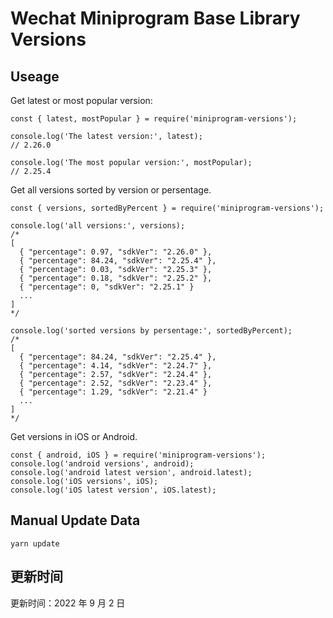 
# Wechat Miniprogram Base Library Versions

## Useage

Get latest or most popular version:

```;
const { latest, mostPopular } = require('miniprogram-versions');

console.log('The latest version:', latest);
// 2.26.0

console.log('The most popular version:', mostPopular);
// 2.25.4

```

Get all versions sorted by version or persentage.

```
const { versions, sortedByPercent } = require('miniprogram-versions');

console.log('all versions:', versions);
/*
[
  { "percentage": 0.97, "sdkVer": "2.26.0" },
  { "percentage": 84.24, "sdkVer": "2.25.4" },
  { "percentage": 0.03, "sdkVer": "2.25.3" },
  { "percentage": 0.18, "sdkVer": "2.25.2" },
  { "percentage": 0, "sdkVer": "2.25.1" }
  ...
]
*/

console.log('sorted versions by persentage:', sortedByPercent);
/*
[
  { "percentage": 84.24, "sdkVer": "2.25.4" },
  { "percentage": 4.14, "sdkVer": "2.24.7" },
  { "percentage": 2.57, "sdkVer": "2.24.4" },
  { "percentage": 2.52, "sdkVer": "2.23.4" },
  { "percentage": 1.29, "sdkVer": "2.21.4" }
  ...
]
*/
```

Get versions in iOS or Android.

```
const { android, iOS } = require('miniprogram-versions');
console.log('android versions', android);
console.log('android latest version', android.latest);
console.log('iOS versions', iOS);
console.log('iOS latest version', iOS.latest);
```

## Manual Update Data

```
yarn update
```

## 更新时间

更新时间：2022 年 9 月 2 日
